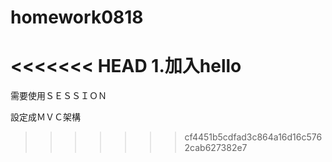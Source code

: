 # homework0818

<<<<<<< HEAD
1.加入hello 
=======
需要使用ＳＥＳＳＩＯＮ

設定成ＭＶＣ架構
>>>>>>> cf4451b5cdfad3c864a16d16c5762cab627382e7
